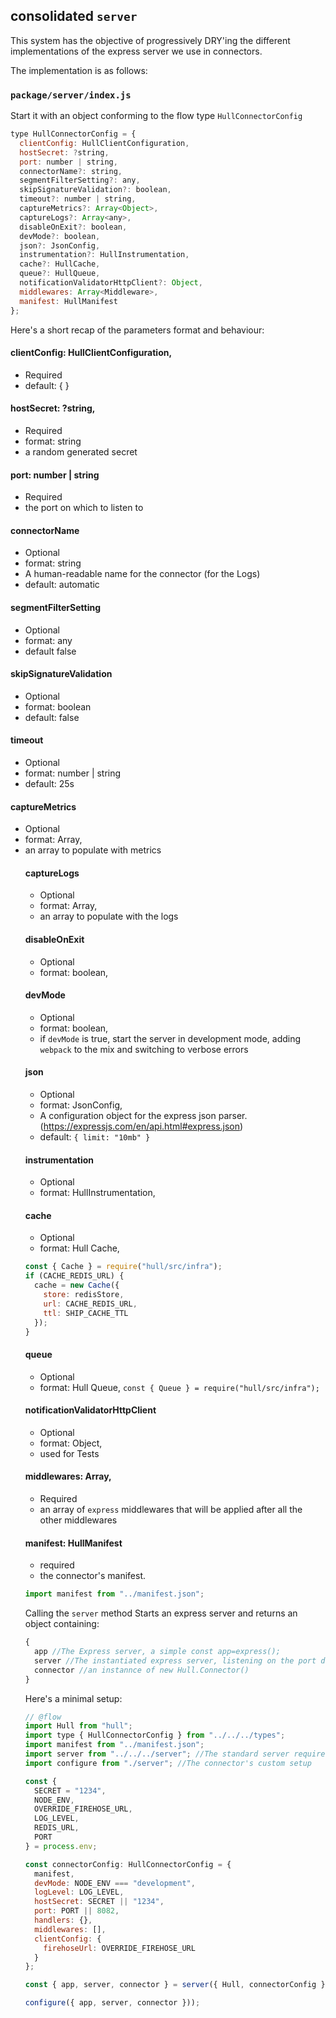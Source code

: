 ## consolidated `server`

This system has the objective of progressively DRY'ing the different implementations of the express server we use in connectors.

The implementation is as follows:

### `package/server/index.js`

Start it with an object conforming to the flow type `HullConnectorConfig`

```js
type HullConnectorConfig = {
  clientConfig: HullClientConfiguration,
  hostSecret: ?string,
  port: number | string,
  connectorName?: string,
  segmentFilterSetting?: any,
  skipSignatureValidation?: boolean,
  timeout?: number | string,
  captureMetrics?: Array<Object>,
  captureLogs?: Array<any>,
  disableOnExit?: boolean,
  devMode?: boolean,
  json?: JsonConfig,
  instrumentation?: HullInstrumentation,
  cache?: HullCache,
  queue?: HullQueue,
  notificationValidatorHttpClient?: Object,
  middlewares: Array<Middleware>,
  manifest: HullManifest
};
```

Here's a short recap of the parameters format and behaviour:


#### clientConfig: HullClientConfiguration,
- Required
- default: { }

#### hostSecret: ?string,
- Required
- format: string
- a random generated secret

#### port: number | string
- Required
- the port on which to listen to

#### connectorName
- Optional
- format: string
- A human-readable name for the connector (for the Logs)
- default: automatic

#### segmentFilterSetting
- Optional
- format: any
- default false

#### skipSignatureValidation
- Optional
- format: boolean
- default: false

#### timeout
- Optional
- format: number | string
- default: 25s

#### captureMetrics
- Optional
- format: Array<Object>,
- an array to populate with metrics

#### captureLogs
- Optional
- format: Array<any>,
- an array to populate with the logs

#### disableOnExit
- Optional
- format: boolean,

#### devMode
- Optional
- format: boolean,
- if `devMode` is true, start the server in development mode, adding `webpack` to the mix and switching to verbose errors

#### json
- Optional
- format: JsonConfig,
- A configuration object for the express json parser. (https://expressjs.com/en/api.html#express.json)
- default: `{ limit: "10mb" }`

#### instrumentation
- Optional
- format: HullInstrumentation,

#### cache
- Optional
- format: Hull Cache,

```js
const { Cache } = require("hull/src/infra");
if (CACHE_REDIS_URL) {
  cache = new Cache({
    store: redisStore,
    url: CACHE_REDIS_URL,
    ttl: SHIP_CACHE_TTL
  });
}
```

#### queue
- Optional
- format: Hull Queue,
`const { Queue } = require("hull/src/infra");`

#### notificationValidatorHttpClient
- Optional
- format: Object,
- used for Tests

#### middlewares: Array<Middleware>,
- Required
- an array of `express` middlewares that will be applied after all the other middlewares

#### manifest: HullManifest
- required
- the connector's manifest.

```js
import manifest from "../manifest.json";
```

Calling the `server` method Starts an express server and returns an object containing:

```js
{
  app //The Express server, a simple const app=express();
  server //The instantiated express server, listening on the port defined by connectorConfig.port
  connector //an instannce of new Hull.Connector()
}
```

Here's a minimal setup:

```js
// @flow
import Hull from "hull";
import type { HullConnectorConfig } from "../../../types";
import manifest from "../manifest.json";
import server from "../../../server"; //The standard server require
import configure from "./server"; //The connector's custom setup

const {
  SECRET = "1234",
  NODE_ENV,
  OVERRIDE_FIREHOSE_URL,
  LOG_LEVEL,
  REDIS_URL,
  PORT
} = process.env;

const connectorConfig: HullConnectorConfig = {
  manifest,
  devMode: NODE_ENV === "development",
  logLevel: LOG_LEVEL,
  hostSecret: SECRET || "1234",
  port: PORT || 8082,
  handlers: {},
  middlewares: [],
  clientConfig: {
    firehoseUrl: OVERRIDE_FIREHOSE_URL
  }
};

const { app, server, connector } = server({ Hull, connectorConfig }

configure({ app, server, connector }));

```

